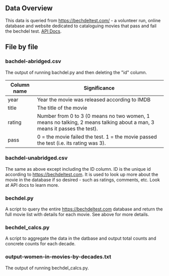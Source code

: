 ## Data Overview

This data is queried from https://bechdeltest.com/ - a volunteer run, online database and website dedicated to cataloguing movies that pass and fail the bechdel test. [API Docs](https://bechdeltest.com/api/v1/doc). 


## File by file

### bachdel-abridged.csv

The output of running bachdel.py and then deleting the "id" column. 


| Column name      | Significance |
| ----------- | ----------- |
| year      | Year the movie was released according to IMDB       |
| title   |  The title of the movie        |
| rating   | Number from 0 to 3 (0 means no two women, 1 means no talking, 2 means talking about a man, 3 means it passes the test).        |
| pass   | 0 = the movie failed the test. 1 = the movie passed the test (i.e. its rating was 3).     |


### bachdel-unabridged.csv

The same as above except including the ID column. ID is the unique id according to https://bechdeltest.com. It is used to look up more about the movie in the database if so desired - such as ratings, comments, etc. Look at API docs to learn more.  

### bechdel.py

A script to query the entire https://bechdeltest.com database and return the full movie list with details for each movie. See above for more details. 

### bechdel_calcs.py

A script to aggregate the data in the datbase and output total counts and concrete counts for each decade. 

### output-women-in-movies-by-decades.txt

The output of running bechdel_calcs.py.  

